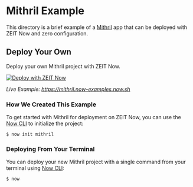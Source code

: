 # Mithril Example

This directory is a brief example of a [Mithril](https://mithril.js.org/) app that can be deployed with ZEIT Now and zero configuration.

## Deploy Your Own

Deploy your own Mithril project with ZEIT Now.

[![Deploy with ZEIT Now](https://zeit.co/button)](https://zeit.co/import/project?template=https://github.com/zeit/now/tree/master/examples/mithril)

_Live Example: https://mithril.now-examples.now.sh_

### How We Created This Example

To get started with Mithril for deployment on ZEIT Now, you can use the [Now CLI](https://zeit.co/download) to initialize the project:

```shell
$ now init mithril
```

### Deploying From Your Terminal

You can deploy your new Mithril project with a single command from your terminal using [Now CLI](https://zeit.co/download):

```shell
$ now
```
